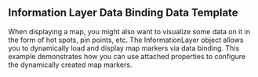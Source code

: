 ## Information Layer Data Binding Data Template
When displaying a map, you might also want to visualize some data on it in the form of hot spots, pin points, etc. The InformationLayer object allows you to dynamically load and display map markers via data binding. This example demonstrates how you can use attached properties to configure the dynamically created map markers.

[//]: <keywords:HotSpot, ToolTip, Marker, DataTemplate>
